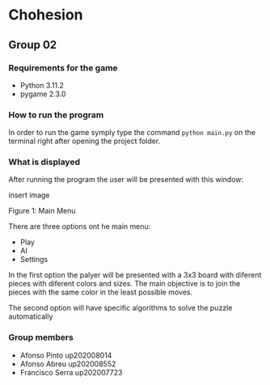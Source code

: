 # Chohesion

## Group 02

### Requirements for the game

- Python 3.11.2
- pygame 2.3.0

### How to run the program

In order to run the game symply type the command ```python main.py``` on the terminal right after opening the project folder.

### What is displayed

After running the program the user will be presented with this window:

insert image


Figure 1: Main Menu

There are three options ont he main menu:

- Play
- AI
- Settings

In the first option the palyer will be presented with a 3x3 board with diferent pieces with diferent colors and sizes.
The main objective is to join the pieces with the same color in the least possible moves.

The second option will have specific algorithms to solve the puzzle automatically

### Group members

- Afonso Pinto up202008014
- Afonso Abreu up202008552
- Francisco Serra up202007723